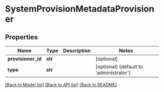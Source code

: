 # SystemProvisionMetadataProvisioner

## Properties
Name | Type | Description | Notes
------------ | ------------- | ------------- | -------------
**provisioner_id** | **str** |  | [optional] 
**type** | **str** |  | [optional] [default to 'administrator']

[[Back to Model list]](../README.md#documentation-for-models) [[Back to API list]](../README.md#documentation-for-api-endpoints) [[Back to README]](../README.md)

